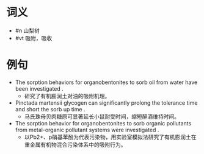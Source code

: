 # 词义
- #n 山梨树
- #vt 吸附，吸收
# 例句
- The sorption behaviors for organobentonites to sorb oil from water have been investigated .
	- 研究了有机膨润土对油的吸附机理。
- Pinctada martensii glycogen can significantly prolong the tolerance time and short the sorb up time .
	- 马氏珠母贝肉糖原可显著延长小鼠耐受时间，缩短醉酒维持时间。
- The sorption behavior for organobentonites to sorb organic pollutants from metal-organic pollutant systems were investigated .
	- 以Pb2+、p硝基苯酚为代表污染物，用实验室模拟法研究了有机膨润土在重金属有机物混合污染体系中的吸附行为。
